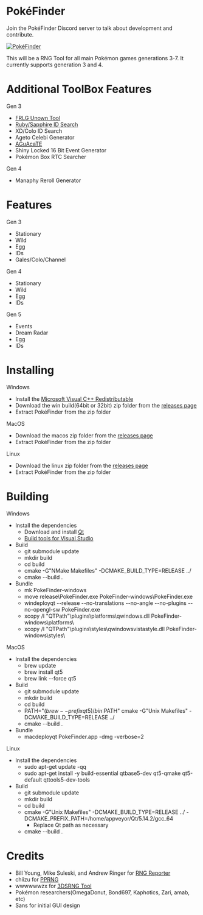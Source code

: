 # PokéFinder

Join the PokéFinder Discord server to talk about development and contribute.

[![PokéFinder](https://discordapp.com/assets/07dca80a102d4149e9736d4b162cff6f.ico)](https://discord.gg/XmgQF9X)

This will be a RNG Tool for all main Pokémon games generations 3-7. It currently supports generation 3 and 4.

# Additional ToolBox Features
Gen 3
- [FRLG Unown Tool](https://github.com/Lincoln-LM/Unown-Finder)
- [Ruby/Sapphire ID Search](https://github.com/Lincoln-LM/RS-TID-SID-Frame-Finder)
- XD/Colo ID Search
- Ageto Celebi Generator
- [AGuAcaTE](https://www.dropbox.com/s/kfqaihc5gilub1s/AGuAcaTE.pyw?dl=0)
- Shiny Locked 16 Bit Event Generator
- Pokémon Box RTC Searcher

Gen 4
- Manaphy Reroll Generator

# Features
Gen 3
- Stationary
- Wild
- Egg
- IDs
- Gales/Colo/Channel

Gen 4
- Stationary
- Wild
- Egg
- IDs

Gen 5
- Events
- Dream Radar
- Egg
- IDs

# Installing

Windows
- Install the [Microsoft Visual C++ Redistributable](https://support.microsoft.com/en-us/help/2977003/the-latest-supported-visual-c-downloads)
- Download the win build(64bit or 32bit) zip folder from the [releases page](https://github.com/Admiral-Fish/PokeFinder/releases/latest)
- Extract PokéFinder from the zip folder

MacOS
- Download the macos zip folder from the [releases page](https://github.com/Admiral-Fish/PokeFinder/releases/latest)
- Extract PokéFinder from the zip folder

Linux
- Download the linux zip folder from the [releases page](https://github.com/Admiral-Fish/PokeFinder/releases/latest)
- Extract PokéFinder from the zip folder

# Building

Windows
- Install the dependencies
  - Download and install [Qt](https://www.qt.io/download)
  - [Build tools for Visual Studio](https://visualstudio.microsoft.com/downloads/)
- Build
  - git submodule update
  - mkdir build
  - cd build
  - cmake -G"NMake Makefiles" -DCMAKE_BUILD_TYPE=RELEASE ../
  - cmake --build .
- Bundle
  - mk PokeFinder-windows
  - move release\PokeFinder.exe PokeFinder-windows\PokeFinder.exe 
  - windeployqt --release --no-translations --no-angle --no-plugins --no-opengl-sw PokeFinder.exe
  - xcopy /I "QTPath"\plugins\platforms\qwindows.dll PokeFinder-windows\platforms\
  - xcopy /I "QTPath"\plugins\styles\qwindowsvistastyle.dll PokeFinder-windows\styles\

MacOS
- Install the dependencies
   - brew update
   - brew install qt5
   - brew link --force qt5
- Build
  - git submodule update
  - mkdir build
  - cd build
  - PATH="$(brew --prefix qt5)/bin:$PATH" cmake -G"Unix Makefiles" -DCMAKE_BUILD_TYPE=RELEASE ../
  - cmake --build .
- Bundle
  - macdeployqt PokeFinder.app -dmg -verbose=2

Linux
- Install the dependencies
  - sudo apt-get update -qq
  - sudo apt-get install -y build-essential qtbase5-dev qt5-qmake qt5-default qttools5-dev-tools
- Build
  - git submodule update
  - mkdir build
  - cd build
  - cmake -G"Unix Makefiles" -DCMAKE_BUILD_TYPE=RELEASE ../ -DCMAKE_PREFIX_PATH=/home/appveyor/Qt/5.14.2/gcc_64
    - Replace Qt path as necessary
  - cmake --build .

# Credits
- Bill Young, Mike Suleski, and Andrew Ringer for [RNG Reporter](https://github.com/Slashmolder/RNGReporter)
- chiizu for [PPRNG](https://github.com/chiizu/PPRNG)
- wwwwwwzx for [3DSRNG Tool](https://github.com/wwwwwwzx/3DSRNGTool)
- Pokémon researchers(OmegaDonut, Bond697, Kaphotics, Zari, amab, etc)
- Sans for initial GUI design
